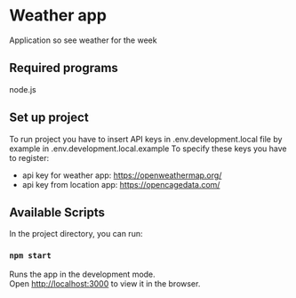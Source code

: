 # Weather app
Application so see weather for the week

## Required programs
node.js

## Set up project
To run project you have to insert API keys in .env.development.local file by example in .env.development.local.example
To specify these keys you have to register:
* api key for weather app: https://openweathermap.org/
* api key from location app: https://opencagedata.com/

## Available Scripts
In the project directory, you can run:

### `npm start`

Runs the app in the development mode.\
Open [http://localhost:3000](http://localhost:3000) to view it in the browser.

